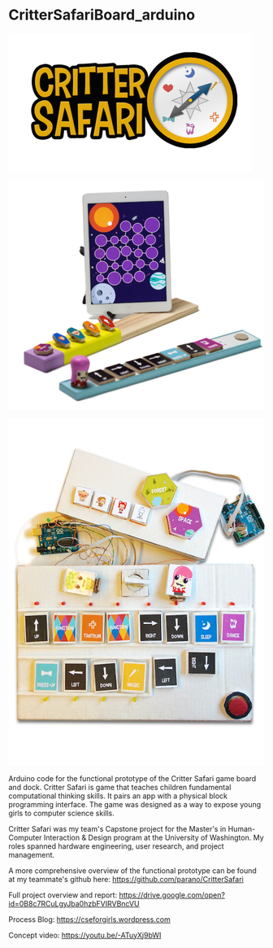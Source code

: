 CritterSafariBoard_arduino
==========================

![Critter Safari Logo](https://github.com/parano/CritterSafari/raw/master/readmeImages/critter_safari_logo.png)

![Concept](https://github.com/parano/CritterSafari/raw/master/readmeImages/game_overview.png)

![Functional prototype](https://github.com/parano/CritterSafari/raw/master/readmeImages/functional_prototype.png)

Arduino code for the functional prototype of the Critter Safari game board and dock. Critter Safari is game that teaches children fundamental computational thinking skills. It pairs an app with a physical block programming interface. The game was designed as a way to expose young girls to computer science skills.

Critter Safari was my team's Capstone project for the Master's in Human-Computer Interaction & Design program at the University of Washington. My roles spanned hardware engineering, user research, and project management.

A more comprehensive overview of the functional prototype can be found at my teammate's github here: https://github.com/parano/CritterSafari

Full project overview and report:
https://drive.google.com/open?id=0B8c7RCuLgyJba0hzbFVIRVBncVU

Process Blog:
https://cseforgirls.wordpress.com

Concept video:
https://youtu.be/-ATuyXj9bWI
